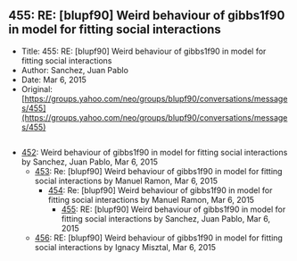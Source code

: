 ## 455: RE: [blupf90] Weird behaviour of gibbs1f90 in model for fitting social interactions

- Title: 455: RE: [blupf90] Weird behaviour of gibbs1f90 in model for fitting social interactions
- Author: Sanchez, Juan Pablo
- Date: Mar 6, 2015
- Original: [https://groups.yahoo.com/neo/groups/blupf90/conversations/messages/455](https://groups.yahoo.com/neo/groups/blupf90/conversations/messages/455)

```

```

- [452](0452.md): Weird behaviour of gibbs1f90 in model for fitting social interactions by Sanchez, Juan Pablo, Mar 6, 2015
    - [453](0453.md): Re: [blupf90] Weird behaviour of gibbs1f90 in model for fitting social interactions by Manuel Ramon, Mar 6, 2015
        - [454](0454.md): Re: [blupf90] Weird behaviour of gibbs1f90 in model for fitting social interactions by Manuel Ramon, Mar 6, 2015
            - [455](0455.md): RE: [blupf90] Weird behaviour of gibbs1f90 in model for fitting social interactions by Sanchez, Juan Pablo, Mar 6, 2015
    - [456](0456.md): RE: [blupf90] Weird behaviour of gibbs1f90 in model for fitting social interactions by Ignacy Misztal, Mar 6, 2015
